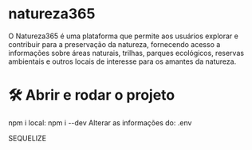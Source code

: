# natureza365

O Natureza365 é uma plataforma que permite aos usuários explorar e contribuir para a preservação da natureza, fornecendo acesso a informações sobre áreas naturais, trilhas, parques ecológicos, reservas ambientais e outros locais de interesse para os amantes da natureza. 

# 🛠️ Abrir e rodar o projeto 
npm i
local: npm i --dev
Alterar as informações do: .env


SEQUELIZE




